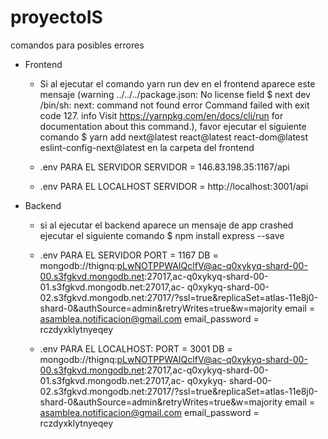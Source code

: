 # proyectoIS

comandos para posibles errores

* Frontend

  - Si al ejecutar el comando yarn run dev en el frontend aparece este mensaje (warning ../../../package.json: No license field
$ next dev
/bin/sh: next: command not found
error Command failed with exit code 127.
info Visit https://yarnpkg.com/en/docs/cli/run for documentation about this command.), favor ejecutar el siguiente comando $ yarn add next@latest react@latest react-dom@latest eslint-config-next@latest en la carpeta del frontend

  - .env PARA EL SERVIDOR
      SERVIDOR = 146.83.198.35:1167/api
  
  - .env PARA EL LOCALHOST
      SERVIDOR = http://localhost:3001/api

* Backend 

  - si al ejecutar el backend aparece un mensaje de app crashed ejecutar el siguiente comando $ npm install express --save
      
  - .env PARA EL SERVIDOR PORT = 1167
      DB = mongodb://thignq:pLwNOTPPWAIQclfV@ac-q0xykyq-shard-00-00.s3fgkvd.mongodb.net:27017,ac-q0xykyq-shard-00-01.s3fgkvd.mongodb.net:27017,ac-      q0xykyq-shard-00-02.s3fgkvd.mongodb.net:27017/?ssl=true&replicaSet=atlas-11e8j0-shard-0&authSource=admin&retryWrites=true&w=majority
      email = asamblea.notificacion@gmail.com
      email_password = rczdyxklytnyeqey

  - .env PARA EL LOCALHOST:
      PORT = 3001
      DB = mongodb://thignq:pLwNOTPPWAIQclfV@ac-q0xykyq-shard-00-00.s3fgkvd.mongodb.net:27017,ac-q0xykyq-shard-00-01.s3fgkvd.mongodb.net:27017,ac-    q0xykyq-       shard-00-02.s3fgkvd.mongodb.net:27017/?ssl=true&replicaSet=atlas-11e8j0-shard-0&authSource=admin&retryWrites=true&w=majority
      email = asamblea.notificacion@gmail.com
      email_password = rczdyxklytnyeqey
